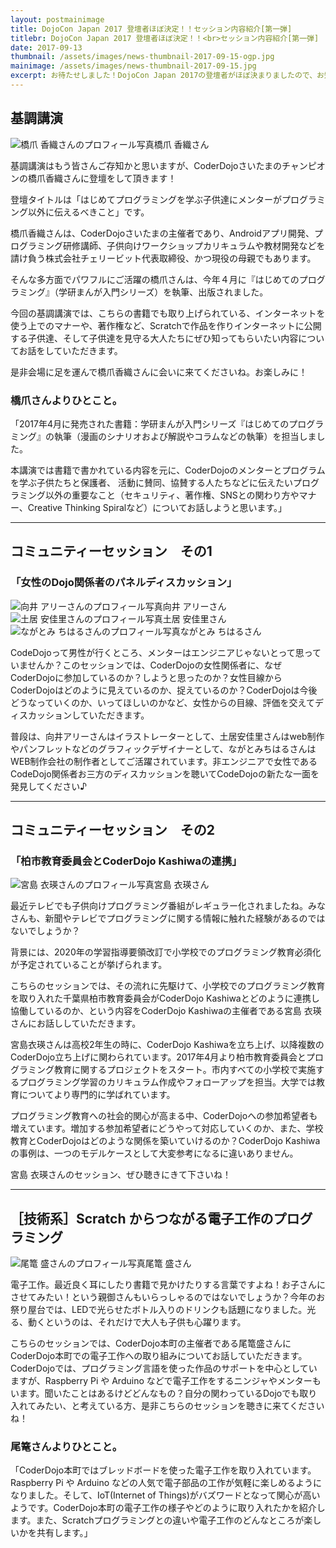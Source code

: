```yaml
---
layout: postmainimage
title: DojoCon Japan 2017 登壇者ほぼ決定！！セッション内容紹介[第一弾]
titlebr: DojoCon Japan 2017 登壇者ほぼ決定！！<br>セッション内容紹介[第一弾]
date: 2017-09-13
thumbnail: /assets/images/news-thumbnail-2017-09-15-ogp.jpg
mainimage: /assets/images/news-thumbnail-2017-09-15.jpg
excerpt: お待たせしました！DojoCon Japan 2017の登壇者がほぼ決まりましたので、お知らせします！今回は第一弾として、４つのセッションから６人の登壇者の方をご紹介します！
---
```


## 基調講演
<div class="post-session-photo">
  <div class="post-session-photo-column"><img src="{{ '/' | prepend: site.baseurl }}assets/images/news-session-hashizume-2017-09-15.jpg" alt="橋爪 香織さんのプロフィール写真" class="img-responsive">橋爪 香織さん</div>
</div>


基調講演はもう皆さんご存知かと思いますが、CoderDojoさいたまのチャンピオンの橋爪香織さんに登壇をして頂きます！

登壇タイトルは「はじめてプログラミングを学ぶ子供達にメンターがプログラミング以外に伝えるべきこと」です。

橋爪香織さんは、CoderDojoさいたまの主催者であり、Androidアプリ開発、プログラミング研修講師、子供向けワークショップカリキュラムや教材開発などを請け負う株式会社チェリービット代表取締役、かつ現役の母親でもあります。

そんな多方面でパワフルにご活躍の橋爪さんは、今年４月に『はじめてのプログラミング』（学研まんが入門シリーズ）を執筆、出版されました。

今回の基調講演では、こちらの書籍でも取り上げられている、インターネットを使う上でのマナーや、著作権など、Scratchで作品を作りインターネットに公開する子供達、そして子供達を見守る大人たちにぜひ知ってもらいたい内容についてお話をしていただきます。

是非会場に足を運んで橋爪香織さんに会いに来てくださいね。お楽しみに！

### 橋爪さんよりひとこと。
「2017年4月に発売された書籍：学研まんが入門シリーズ『はじめてのプログラミング』の執筆（漫画のシナリオおよび解説やコラムなどの執筆）を担当しました。

本講演では書籍で書かれている内容を元に、CoderDojoのメンターとプログラムを学ぶ子供たちと保護者、 活動に賛同、協賛する人たちなどに伝えたいプログラミング以外の重要なこと（セキュリティ、著作権、SNSとの関わり方やマナー、Creative Thinking Spiralなど）についてお話しようと思います。」

<hr>
<h2>コミュニティーセッション　その1</h2>
<h3>「女性のDojo関係者のパネルディスカッション」</h3>

<div class="post-session-photo">
  <div class="post-session-photo-column"><img src="{{ '/' | prepend: site.baseurl }}assets/images/news-session-mukai-2017-09-15.jpg" alt="向井 アリーさんのプロフィール写真" class="img-responsive">向井 アリーさん</div>
  <div class="post-session-photo-column"><img src="{{ '/' | prepend: site.baseurl }}assets/images/news-session-doi-2017-09-15.jpg" alt="土居 安佳里さんのプロフィール写真" class="img-responsive">土居 安佳里さん</div>
  <div class="post-session-photo-column"><img src="{{ '/' | prepend: site.baseurl }}assets/images/news-session-nagatomi-2017-09-15.jpg" alt="ながとみ ちはるさんのプロフィール写真" class="img-responsive">ながとみ ちはるさん</div>
</div>

CodeDojoって男性が行くところ、メンターはエンジニアじゃないとって思っていませんか？このセッションでは、CoderDojoの女性関係者に、なぜCoderDojoに参加しているのか？しようと思ったのか？女性目線からCoderDojoはどのように見えているのか、捉えているのか？CoderDojoは今後どうなっていくのか、いってほしいのかなど、女性からの目線、評価を交えてディスカッションしていただきます。

普段は、向井アリーさんはイラストレーターとして、土居安佳里さんはweb制作やパンフレットなどのグラフィックデザイナーとして、ながとみちはるさんはWEB制作会社の制作者としてご活躍されています。非エンジニアで女性であるCodeDojo関係者お三方のディスカッションを聴いてCodeDojoの新たな一面を発見してください♪

<hr>

<h2>コミュニティーセッション　その2</h2>
<h3>「柏市教育委員会とCoderDojo Kashiwaの連携」</h3>
<div class="post-session-photo">
  <div class="post-session-photo-column"><img src="{{ '/' | prepend: site.baseurl }}assets/images/news-session-miyajima-2017-09-15.jpg" alt="宮島 衣瑛さんのプロフィール写真" class="img-responsive">宮島 衣瑛さん</div>
</div>

最近テレビでも子供向けプログラミング番組がレギュラー化されましたね。みなさんも、新聞やテレビでプログラミングに関する情報に触れた経験があるのではないでしょうか？

背景には、2020年の学習指導要領改訂で小学校でのプログラミング教育必須化が予定されていることが挙げられます。

こちらのセッションでは、その流れに先駆けて、小学校でのプログラミング教育を取り入れた千葉県柏市教育委員会がCoderDojo  Kashiwaとどのように連携し協働しているのか、という内容をCoderDojo  Kashiwaの主催者である宮島 衣瑛さんにお話ししていただきます。

宮島衣瑛さんは高校2年生の時に、CoderDojo Kashiwaを立ち上げ、以降複数のCoderDojo立ち上げに関わられています。2017年4月より柏市教育委員会とプログラミング教育に関するプロジェクトをスタート。市内すべての小学校で実施するプログラミング学習のカリキュラム作成やフォローアップを担当。大学では教育についてより専門的に学ばれています。

プログラミング教育への社会的関心が高まる中、CoderDojoへの参加希望者も増えています。増加する参加希望者にどうやって対応していくのか、また、学校教育とCoderDojoはどのような関係を築いていけるのか？CoderDojo Kashiwaの事例は、一つのモデルケースとして大変参考になるに違いありません。

宮島 衣瑛さんのセッション、ぜひ聴きにきて下さいね！

<hr>
<h2>［技術系］Scratch からつながる電子工作のプログラミング</h2>
<div class="post-session-photo">
  <div class="post-session-photo-column"><img src="{{ '/' | prepend: site.baseurl }}assets/images/news-session-ogomori-2017-09-15.jpg" alt="尾篭 盛さんのプロフィール写真" class="img-responsive">尾篭 盛さん</div>
</div>

電子工作。最近良く耳にしたり書籍で見かけたりする言葉ですよね！お子さんにさせてみたい！という親御さんもいらっしゃるのではないでしょうか？今年のお祭り屋台では、LEDで光らせたボトル入りのドリンクも話題になりました。光る、動くというのは、それだけで大人も子供も心躍ります。

こちらのセッションでは、CoderDojo本町の主催者である尾篭盛さんにCoderDojo本町での電子工作への取り組みについてお話していただきます。CoderDojoでは、プログラミング言語を使った作品のサポートを中心としていますが、Raspberry Pi や Arduino などで電子工作をするニンジャやメンターもいます。聞いたことはあるけどどんなもの？自分の関わっているDojoでも取り入れてみたい、と考えている方、是非こちらのセッションを聴きに来てくださいね！

### 尾篭さんよりひとこと。
「CoderDojo本町ではブレッドボードを使った電子工作を取り入れています。Raspberry Pi や Arduino などの人気で電子部品の工作が気軽に楽しめるようになりました。そして、IoT(Internet of Things)がバズワードとなって関心が高いようです。CoderDojo本町の電子工作の様子やどのように取り入れたかを紹介します。また、Scratchプログラミングとの違いや電子工作のどんなところが楽しいかを共有します。」
